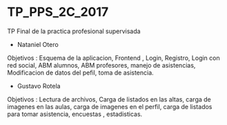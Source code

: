 # TP_PPS_2C_2017
TP Final de la practica profesional supervisada


* Nataniel Otero

Objetivos : Esquema de la aplicacion, Frontend , Login, Registro, Login con red social, ABM alumnos, ABM profesores,
 manejo de asistencias, Modificacion de datos del pefil, toma de asistencia.




* Gustavo Rotela

Objetivos : Lectura de archivos, Carga de listados en las altas, carga de imagenes en las aulas, carga de imagenes en el perfil, carga de listados para tomar asistencia, encuestas , estadisticas.



